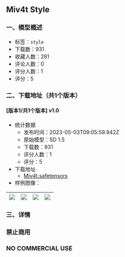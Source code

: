 ## Miv4t Style
### 一、模型概述

- 标签：`style`
- 下载数：931
- 收藏人数：281
- 评论人数：0
- 评分人数：1
- 评分：5

### 二、下载地址（共1个版本）

#### [版本1/共1个版本] v1.0

- 统计数据
  - 发布时间：2023-05-03T09:05:59.942Z
  - 原始模型：SD 1.5
  - 下载数：931
  - 评分人数：1
  - 评分：5
- 下载地址
  - [Miv4t.safetensors](https://civitai.com/api/download/models/61236)
- 样例图像：

| <img src="https://image.civitai.com/xG1nkqKTMzGDvpLrqFT7WA/43169e28-3470-4ab3-b52c-e0d2b491d311/width=450/671338.jpeg" /> | <img src="https://image.civitai.com/xG1nkqKTMzGDvpLrqFT7WA/a8d4ac24-0a2e-4501-a6a4-a2aaf90c8db3/width=450/671335.jpeg" /> | <img src="https://image.civitai.com/xG1nkqKTMzGDvpLrqFT7WA/17760d31-760b-4efc-b42d-ecd6c0643280/width=450/671758.jpeg" /> | <img src="https://image.civitai.com/xG1nkqKTMzGDvpLrqFT7WA/cfa523a7-8813-4a7d-a3bd-b3c5618b3aa9/width=450/671336.jpeg" /> |
| ---- | ---- | ---- | ---- |


### 三、详情
<h3><strong>禁止商用</strong></h3><h3><strong>NO COMMERCIAL USE</strong></h3>
